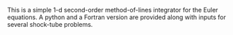 This is a simple 1-d second-order method-of-lines integrator for the
Euler equations.  A python and a Fortran version are provided along
with inputs for several shock-tube problems.
